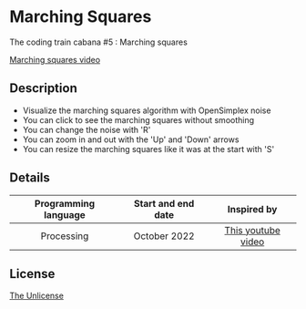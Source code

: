 # Marching Squares
The coding train cabana #5 : Marching squares

[Marching squares video](https://user-images.githubusercontent.com/120074055/207396820-dd31cce1-188f-4c09-b982-7eecd5add258.mp4)

## Description
- Visualize the marching squares algorithm with OpenSimplex noise
- You can click to see the marching squares without smoothing
- You can change the noise with 'R'
- You can zoom in and out with the 'Up' and 'Down' arrows
- You can resize the marching squares like it was at the start with 'S'

## Details
| Programming language | Start and end date | Inspired by |
| :---: | :---: | :---: |
| Processing | October 2022 | [This youtube video](https://youtu.be/0ZONMNUKTfU) |


## License

[The Unlicense](LICENSE)
